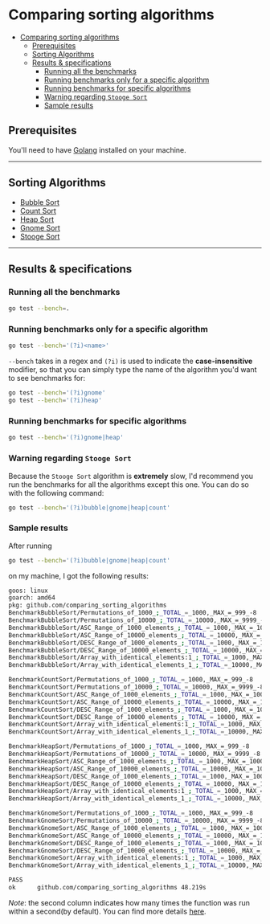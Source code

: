 # Comparing sorting algorithms

- [Comparing sorting algorithms](#comparing-sorting-algorithms)
  - [Prerequisites](#prerequisites)
  - [Sorting Algorithms](#sorting-algorithms)
  - [Results & specifications](#results--specifications)
    - [Running all the benchmarks](#running-all-the-benchmarks)
    - [Running benchmarks only for a specific algorithm](#running-benchmarks-only-for-a-specific-algorithm)
    - [Running benchmarks for specific algorithms](#running-benchmarks-for-specific-algorithms)
    - [Warning regarding `Stooge Sort`](#warning-regarding-stooge-sort)
    - [Sample results](#sample-results)
## Prerequisites

You'll need to have [Golang](https://golang.org/) installed on your machine.

---

## Sorting Algorithms

* [Bubble Sort](./algs/bubble.go)
* [Count Sort](./algs/count.go)
* [Heap Sort](./algs/heap.go)
* [Gnome Sort](./algs/gnome.go)
* [Stooge Sort](./algs/stooge.go)

---

## Results & specifications

### Running all the benchmarks

```bash
go test --bench=. 
```

### Running benchmarks only for a specific algorithm

```bash
go test --bench='(?i)<name>'
```

`--bench` takes in a regex and `(?i)` is used to indicate the **case-insensitive** modifier, so that you can simply type the name of the algorithm you'd want to see benchmarks for:

```bash
go test --bench='(?i)gnome'
go test --bench='(?i)heap'
```

### Running benchmarks for specific algorithms

```bash
go test --bench='(?i)gnome|heap'
```

### Warning regarding `Stooge Sort`

Because the `Stooge Sort` algorithm is **extremely** slow, I'd recommend you run the benchmarks for all the algorithms except this one. You can do so with the following command:

```bash
go test --bench='(?i)bubble|gnome|heap|count'
```

### Sample results

After running

```bash
go test --bench='(?i)bubble|gnome|heap|count'
```

on my machine, I got the following results:

```bash
goos: linux
goarch: amd64
pkg: github.com/comparing_sorting_algorithms
BenchmarkBubbleSort/Permutations_of_1000_;_TOTAL_=_1000,_MAX_=_999_-8         	            308304	      3507 ns/op
BenchmarkBubbleSort/Permutations_of_10000_;_TOTAL_=_10000,_MAX_=_9999_-8      	             35311	     33358 ns/op
BenchmarkBubbleSort/ASC_Range_of_1000_elements_;_TOTAL_=_1000,_MAX_=_1000_-8  	            348283	      3421 ns/op
BenchmarkBubbleSort/ASC_Range_of_10000_elements_;_TOTAL_=_10000,_MAX_=_10000_-8         	   34801	     33768 ns/op
BenchmarkBubbleSort/DESC_Range_of_1000_elements_;_TOTAL_=_1000,_MAX_=_1000_-8           	  307598	      3432 ns/op
BenchmarkBubbleSort/DESC_Range_of_10000_elements_;_TOTAL_=_10000,_MAX_=_10000_-8        	   33542	     33567 ns/op
BenchmarkBubbleSort/Array_with_identical_elements:1_;_TOTAL_=_1000,_MAX_=_1_-8          	  321922	      3406 ns/op
BenchmarkBubbleSort/Array_with_identical_elements_1_;_TOTAL_=_10000,_MAX_=_1_-8         	   34862	     35161 ns/op

BenchmarkCountSort/Permutations_of_1000_;_TOTAL_=_1000,_MAX_=_999_-8                    	   43562	     28852 ns/op
BenchmarkCountSort/Permutations_of_10000_;_TOTAL_=_10000,_MAX_=_9999_-8                 	    8587	    175322 ns/op
BenchmarkCountSort/ASC_Range_of_1000_elements_;_TOTAL_=_1000,_MAX_=_1000_-8             	   39712	     31856 ns/op
BenchmarkCountSort/ASC_Range_of_10000_elements_;_TOTAL_=_10000,_MAX_=_10000_-8          	    7617	    164478 ns/op
BenchmarkCountSort/DESC_Range_of_1000_elements_;_TOTAL_=_1000,_MAX_=_1000_-8            	   39574	     29272 ns/op
BenchmarkCountSort/DESC_Range_of_10000_elements_;_TOTAL_=_10000,_MAX_=_10000_-8         	    7248	    171165 ns/op
BenchmarkCountSort/Array_with_identical_elements:1_;_TOTAL_=_1000,_MAX_=_1_-8           	   42853	     29379 ns/op
BenchmarkCountSort/Array_with_identical_elements_1_;_TOTAL_=_10000,_MAX_=_1_-8          	    7404	    156185 ns/op

BenchmarkHeapSort/Permutations_of_1000_;_TOTAL_=_1000,_MAX_=_999_-8                     	   17520	     66407 ns/op
BenchmarkHeapSort/Permutations_of_10000_;_TOTAL_=_10000,_MAX_=_9999_-8                  	    1318	    843976 ns/op
BenchmarkHeapSort/ASC_Range_of_1000_elements_;_TOTAL_=_1000,_MAX_=_1000_-8              	   16815	     67152 ns/op
BenchmarkHeapSort/ASC_Range_of_10000_elements_;_TOTAL_=_10000,_MAX_=_10000_-8           	    1344	    841160 ns/op
BenchmarkHeapSort/DESC_Range_of_1000_elements_;_TOTAL_=_1000,_MAX_=_1000_-8             	   16567	     69668 ns/op
BenchmarkHeapSort/DESC_Range_of_10000_elements_;_TOTAL_=_10000,_MAX_=_10000_-8          	    1404	    880674 ns/op
BenchmarkHeapSort/Array_with_identical_elements:1_;_TOTAL_=_1000,_MAX_=_1_-8            	  128612	      9611 ns/op
BenchmarkHeapSort/Array_with_identical_elements_1_;_TOTAL_=_10000,_MAX_=_1_-8           	   13208	     87779 ns/op

BenchmarkGnomeSort/Permutations_of_1000_;_TOTAL_=_1000,_MAX_=_999_-8                    	  321060	      3668 ns/op
BenchmarkGnomeSort/Permutations_of_10000_;_TOTAL_=_10000,_MAX_=_9999_-8                 	   30144	     36674 ns/op
BenchmarkGnomeSort/ASC_Range_of_1000_elements_;_TOTAL_=_1000,_MAX_=_1000_-8             	  289006	      3757 ns/op
BenchmarkGnomeSort/ASC_Range_of_10000_elements_;_TOTAL_=_10000,_MAX_=_10000_-8          	   32208	     36656 ns/op
BenchmarkGnomeSort/DESC_Range_of_1000_elements_;_TOTAL_=_1000,_MAX_=_1000_-8            	  296413	      3707 ns/op
BenchmarkGnomeSort/DESC_Range_of_10000_elements_;_TOTAL_=_10000,_MAX_=_10000_-8         	   32053	     36548 ns/op
BenchmarkGnomeSort/Array_with_identical_elements:1_;_TOTAL_=_1000,_MAX_=_1_-8           	  316794	      3678 ns/op
BenchmarkGnomeSort/Array_with_identical_elements_1_;_TOTAL_=_10000,_MAX_=_1_-8          	   31980	     36447 ns/op

PASS
ok  	github.com/comparing_sorting_algorithms	48.219s
```

*Note*: the second column indicates how many times the function was run within a second(by default). You can find more details [here](https://dave.cheney.net/2013/06/30/how-to-write-benchmarks-in-go).